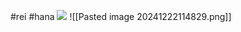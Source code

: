 #rei #hana 
**![](https://lh7-rt.googleusercontent.com/docsz/AD_4nXcvVmnyIW7yHiFnWsBQVuAJIx6IkMzxhSMArooJ4tSyqvGbguebN4sNzLCxdRFRkALYfe2wb3DGIdj0fSQ7-VAexM_JbvhjbCTjivJO_PCxsaQnYsxzNlBCKYnHTFN6y0xiJxXvbA?key=ArE9gjGx41F-QdnnpTPqXmu4)**
![[Pasted image 20241222114829.png]]
